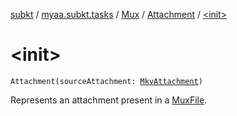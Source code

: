 [subkt](../../../index.md) / [myaa.subkt.tasks](../../index.md) / [Mux](../index.md) / [Attachment](index.md) / [&lt;init&gt;](./-init-.md)

# &lt;init&gt;

`Attachment(sourceAttachment: `[`MkvAttachment`](../../../myaa.subkt.tasks.utils/-mkv-attachment/index.md)`)`

Represents an attachment present in a [MuxFile](../-mux-file/index.md).

